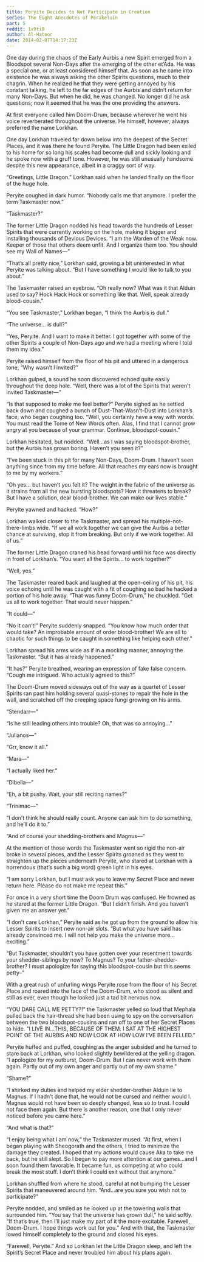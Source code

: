 ```yaml
---
title: Peryite Decides to Not Participate in Creation
series: The Eight Anecdotes of Perakeluin
part: 5
reddit: 1x9ti0
author: Al-Hatoor
date: 2014-02-07T14:17:23Z
---
```


One day during the chaos of the Early Aurbis a new Spirit emerged from a
Bloodspot several Non-Days after the emerging of the other et’Ada. He was a
special one, or at least considered himself that. As soon as he came into
existence he was always asking the other Spirits questions, much to their
chagrin. When he realized he that they were getting annoyed by his constant
talking, he left to the far edges of the Aurbis and didn’t return for many
Non-Days. But when he did, he was changed. No longer did he ask questions; now
it seemed that he was the one providing the answers.

At first everyone called him Doom-Drum, because wherever he went his voice
reverberated throughout the universe. He himself, however, always preferred the
name Lorkhan.

One day Lorkhan traveled far down below into the deepest of the Secret Places,
and it was there he found Peryite. The Little Dragon had been exiled to his home
for so long his scales had become dull and sickly looking and he spoke now with
a gruff tone. However, he was still unusually handsome despite this new
appearance, albeit in a craggy sort of way.

“Greetings, Little Dragon.” Lorkhan said when he landed finally on the floor of
the huge hole.

Peryite coughed in dark humor. “Nobody calls me that anymore. I prefer the term
Taskmaster now.”

“Taskmaster?”

The former Little Dragon nodded his head towards the hundreds of Lesser Spirits
that were currently working on the hole, making it bigger and installing
thousands of Devious Devices. “I am the Warden of the Weak now. Keeper of those
that others deem unfit. And I organize them too. You should see my Wall of
Names—”

“That’s all pretty nice,” Lorkhan said, growing a bit uninterested in what
Peryite was talking about. “But I have something I would like to talk to you
about.”

The Taskmaster raised an eyebrow. “Oh really now? What was it that Alduin used
to say? Hock Hack Hock or something like that. Well, speak already
blood-cousin.”

“You see Taskmaster,” Lorkhan began, “I think the Aurbis is dull.”

“The universe… is dull?”

“Yes, Peryite. And I want to make it better. I got together with some of the
other Spirits a couple of Non-Days ago and we had a meeting where I told them my
idea.”

Peryite raised himself from the floor of his pit and uttered in a dangerous
tone, “Why wasn’t I invited?”

Lorkhan gulped, a sound he soon discovered echoed quite easily throughout the
deep hole. “Well, there was a lot of the Spirits that weren’t invited
Taskmaster—”

“Is that supposed to make me feel better?” Peryite sighed as he settled back
down and coughed a bunch of Dust-That-Wasn’t-Dust into Lorkhan’s face, who began
coughing too. “Well, you certainly have a way with words. You must read the Tome
of New Words often. Alas, I find that I cannot grow angry at you because of your
grammar. Continue, bloodspot-cousin.”

Lorkhan hesitated, but nodded. “Well…as I was saying bloodspot-brother, but the
Aurbis has grown boring. Haven’t you seen it?”

“I’ve been stuck in this pit for many Non-Days, Doom-Drum. I haven’t seen
anything since from my time before. All that reaches my ears now is brought to
me by my workers.”

“Oh yes… but haven’t you felt it? The weight in the fabric of the universe as it
strains from all the new bursting bloodspots? How it threatens to break? But I
have a solution, dear blood-brother. We can make our lives stable.”

Peryite yawned and hacked. “How?”

Lorkhan walked closer to the Taskmaster, and spread his multiple-not-there-limbs
wide. “If we all work together we can give the Aurbis a better chance at
surviving, stop it from breaking. But only if we work together. All of us.”

The former Little Dragon craned his head forward until his face was directly in
front of Lorkhan’s. “You want all the Spirits… to work together?”

“Well, yes.”

The Taskmaster reared back and laughed at the open-ceiling of his pit, his voice
echoing until he was caught with a fit of coughing so bad he hacked a portion of
his hole away. “That was funny Doom-Drum,” he chuckled. “Get us all to work
together. That would never happen.”

“It could—”

“No it can’t!” Peryite suddenly snapped. “You know how much order that would
take? An improbable amount of order blood-brother! We are all to chaotic for
such things to be caught in something like helping each other.”

Lorkhan spread his arms wide as if in a mocking manner, annoying the Taskmaster.
“But it has already happened.”

“It has?” Peryite breathed, wearing an expression of fake false concern. “Cough
me intrigued. Who actually agreed to this?”

The Doom-Drum moved sideways out of the way as a quartet of Lesser Spirits ran
past him holding several quasi-stones to repair the hole in the wall, and
scratched off the creeping space fungi growing on his arms.

“Stendarr—”

“Is he still leading others into trouble? Oh, that was so annoying…”

“Julianos—”

“Grr, know it all.”

“Mara—”

“I actually liked her.”

“Dibella—”

“Eh, a bit pushy. Wait, your still reciting names?”

“Trinimac—”

“I don’t think he should really count. Anyone can ask him to do something, and
he’ll do it to.”

“And of course your shedding-brothers and Magnus—”

At the mention of those words the Taskmaster went so rigid the non-air broke in
several pieces, and the Lesser Spirits groaned as they went to straighten up the
pieces underneath Peryite, who stared at Lorkhan with a horrendous (that’s such
a big word) green light in his eyes.

“I am sorry Lorkhan, but I must ask you to leave my Secret Place and never
return here. Please do not make me repeat this.”

For once in a very short time the Doom Drum was confused. He frowned as he
stared at the former Little Dragon. “But I didn’t finish. And you haven’t given
me an answer yet.”

“I don’t care Lorkhan,” Peryite said as he got up from the ground to allow his
Lesser Spirits to insert new non-air slots. “But what you have said has already
convinced me. I will not help you make the universe more…exciting.”

“But Taskmaster, shouldn’t you have gotten over your resentment towards your
shedder-siblings by now? To Magnus? To your father-shedder-brother? I must
apologize for saying this bloodspot-cousin but this seems petty–”

With a great rush of unfurling wings Peryite rose from the floor of his Secret
Place and roared into the face of the Doom-Drum, who stood as silent and still
as ever, even though he looked just a tad bit nervous now.

“YOU DARE CALL ME PETTY?!” the Taskmaster yelled so loud that Mephala pulled
back the hair-thread she had been using to spy on the conversation between the
two bloodspot-cousins and ran off to one of her Secret Places to hide. “I LIVE
IN…THIS, BECAUSE OF THEM. I SAT AT THE HIGHEST POINT OF THE AURBIS AND NOW LOOK
AT HOW LOW I’VE BEEN FELLED.”

Peryite huffed and puffed, coughing as the anger subsided and he turned to stare
back at Lorkhan, who looked slightly bewildered at the yelling dragon. “I
apologize for my outburst, Doom-Drum. But I can never work with them again.
Partly out of my own anger and partly out of my own shame.”

“Shame?”

“I shirked my duties and helped my elder shedder-brother Alduin lie to Magnus.
If I hadn’t done that, he would not be cursed and neither would I. Magnus would
not have been so deeply changed, less so to trust. I could not face them again.
But there is another reason, one that I only never noticed before you came
here.”

“And what is that?”

“I enjoy being what I am now,” the Taskmaster mused. “At first, when I began
playing with Sheogorath and the others, I tried to minimize the damage they
created. I hoped that my actions would cause Aka to take me back, but he still
slept. So I began to pay more attention at our games…and I soon found them
favorable. It became fun, us competing at who could break the most stuff. I
don’t think I could exit without that anymore.”

Lorkhan shuffled from where he stood, careful at not bumping the Lesser Spirits
that maneuvered around him. “And…are you sure you wish not to participate?”

Peryite nodded, and smiled as he looked up at the towering walls that surrounded
him. “You say that the universe has grown dull,” he said softly. “If that’s
true, then I’ll just make my part of it the more excitable. Farewell, Doom-Drum.
I hope things work out for you.” And with that, the Taskmaster lowed himself
completely to the ground and closed his eyes.

“Farewell, Peryite.” And so Lorkhan let the Little Dragon sleep, and left the
Spirit’s Secret Place and never troubled him about his plans again.
